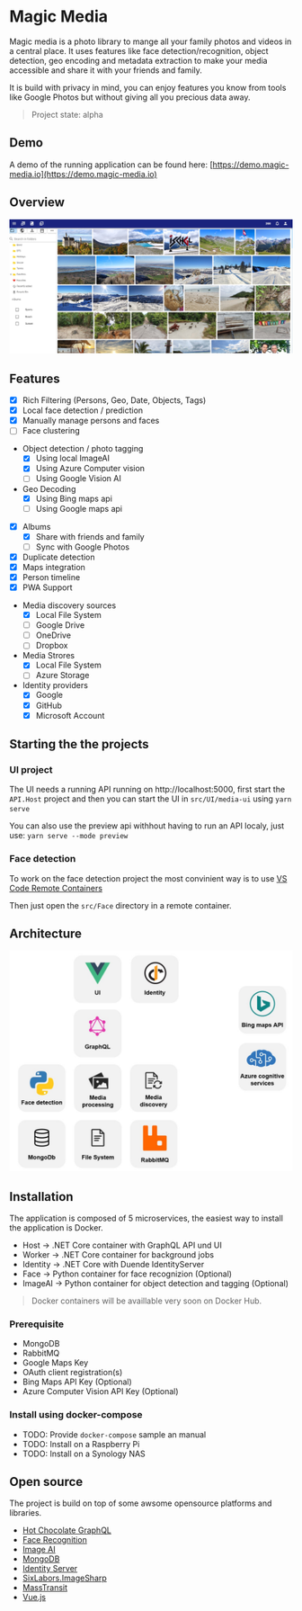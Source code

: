 # Magic Media

Magic media is a photo library to mange all your family photos and videos in a central place.
It uses features like face detection/recognition, object detection, geo encoding and metadata extraction to make your media accessible and share it with your friends and family.

It is build with privacy in mind, you can enjoy features you know from tools like Google Photos but without giving all you precious data away.

> Project state: alpha

## Demo
A demo of the running application can be found here:
[https://demo.magic-media.io](https://demo.magic-media.io)

## Overview
![Magic Media](https://github.com/philbir/magic-media/blob/main/images/ui_screenshot.jpg?raw=true)

## Features

- [x] Rich Filtering (Persons, Geo, Date, Objects, Tags)
- [x] Local face detection / prediction
- [x] Manually manage persons and faces
- [ ] Face clustering
- Object detection / photo tagging
    - [x] Using local ImageAI
    - [x] Using Azure Computer vision
    - [ ] Using Google Vision AI
- Geo Decoding
    - [x] Using Bing maps api
    - [ ] Using Google maps api
- [x] Albums
  - [x] Share with friends and family
  - [ ] Sync with Google Photos
- [x] Duplicate detection
- [x] Maps integration
- [x] Person timeline
- [x] PWA Support
- Media discovery sources
  - [x] Local File System
  - [ ] Google Drive
  - [ ] OneDrive
  - [ ] Dropbox
- Media Strores
  - [x] Local File System
  - [ ] Azure Storage
- Identity providers
  - [x] Google
  - [x] GitHub
  - [x] Microsoft Account

## Starting the the projects

### UI project

The UI needs a running API running on http://localhost:5000, first start the  `API.Host` project and then
you can start the UI in `src/UI/media-ui` using `yarn serve`

You can also use the preview api withhout having to run an API localy, just use:
`yarn serve --mode preview`

### Face detection

To work on the face detection project the most convinient way is to use [VS Code Remote Containers](https://code.visualstudio.com/docs/remote/containers-tutorial)

Then just open the `src/Face` directory in a remote container.

## Architecture

![Magic Media](https://github.com/philbir/magic-media/blob/main/images/architecture.jpg?raw=true)

## Installation

The application is composed of 5 microservices, the easiest way to install the application is Docker.

- Host -> .NET Core container with GraphQL API und UI
- Worker -> .NET Core container for background jobs
- Identity -> .NET Core with Duende IdentityServer
- Face -> Python container for face recognizion (Optional)
- ImageAI -> Python container for object detection and tagging (Optional)

> Docker containers will be availlable very soon on Docker Hub.

### Prerequisite

- MongoDB
- RabbitMQ
- Google Maps Key
- OAuth client registration(s)
- Bing Maps API Key (Optional)
- Azure Computer Vision API Key (Optional)

### Install using docker-compose

- TODO: Provide `docker-compose` sample an manual
- TODO: Install on a Raspberry Pi
- TODO: Install on a Synology NAS

## Open source

The project is build on top of some awsome opensource platforms and libraries.

- [Hot Chocolate GraphQL](https://github.com/ChilliCream/hotchocolate)
- [Face Recognition](https://github.com/ageitgey/face_recognition)
- [Image AI](https://github.com/OlafenwaMoses/ImageAI)
- [MongoDB](https://www.mongodb.com/)
- [Identity Server](https://identityserver.io/)
- [SixLabors.ImageSharp](https://github.com/SixLabors/ImageSharp)
- [MassTransit](https://masstransit-project.com/)
- [Vue.js](https://vuejs.org/)
